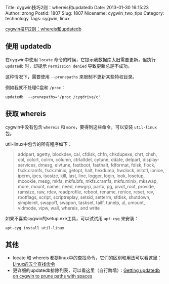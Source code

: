 Title: cygwin技巧2则：whereis和updatedb
Date: 2013-01-30 16:15:23
Author: zrong
Postid: 1807
Slug: 1807
Nicename: cygwin_two_tips
Category: technology
Tags: cygwin, linux

[cygwin技巧2则：whereis和updatedb](http://zengrong.net/post/1807.htm)

## 使用 updatedb

在cygwin中使用 `locate` 命令的时候，它提示我数据库太旧需要更新，但执行 `updatedb` 时，却提示 `Permission denied` 导致更新总是不成功。

这种情况下，需要使用 `--prunepaths` 来限制不更新某些特权目录。

例如我就不处理C盘和 `/proc`：

```
updatedb  --prunepaths='/proc /cygdrive/c'
```

## 获取 whereis

cygwin中没有包含 `whereis` 和 `more`，要得到这些命令，可以安装 `util-linux` 包。

util-linux中包含的所有程序如下：

>addpart, agetty, blockdev, cal, cfdisk, chfn, chkdupexe, chrt, chsh, col, colcrt, colrm, column, ctrlaltdel, cytune, ddate, delpart, display-services, dmesg, elvtune, fastboot, fasthalt, fdformat, fdisk, flock, fsck.cramfs, fsck.minix, getopt, halt, hexdump, hwclock, initctl, ionice, ipcrm, ipcs, isosize, kill, last, line, logger, login, look, losetup, mcookie, mesg, mkfs, mkfs.bfs, mkfs.cramfs, mkfs.minix, mkswap, more, mount, namei, need, newgrp, partx, pg, pivot_root, provide, ramsize, raw, rdev, readprofile, reboot, rename, renice, reset, rev, rootflags, script, scriptreplay, setsid, setterm, sfdisk, shutdown, simpleinit, swapoff, swapon, taskset, tailf, tunelp, ul, umount, vidmode, vipw, wall, whereis, and write

如果不喜欢cygwin的setup.exe工具，可以试试用 `apt-cyg` 来安装：

```
apt-cyg install util-linux
```

## 其他

* locate 和 whereis 都是linux中的查找命令，它们的区别和用法可以看这里：[Linux的五个查找命令](http://zengrong.net/post/1604.htm)
* 更详细的updatedb排除列表，可以看这里（自行跨墙）：[Getting updatedb on cygwin to prune paths with spaces](http://bookweevil.wordpress.com/2008/03/28/getting-updatedb-on-cygwin-to-prune-paths-with-spaces/)
